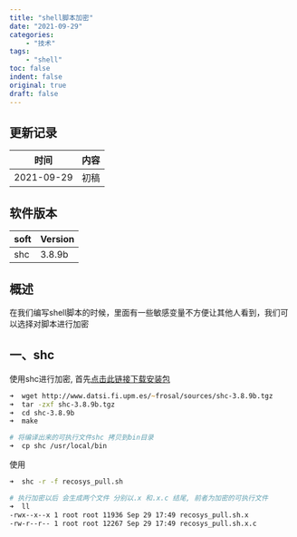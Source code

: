 ```yaml
---
title: "shell脚本加密"
date: "2021-09-29"
categories:
    - "技术"
tags:
    - "shell"
toc: false
indent: false
original: true
draft: false
---
```


## 更新记录

| 时间       | 内容 |
| ---------- | ---- |
| 2021-09-29 | 初稿 |

## 软件版本

| soft | Version |
| ---- | ------- |
| shc  | 3.8.9b  |

## 概述

在我们编写shell脚本的时候，里面有一些敏感变量不方便让其他人看到，我们可以选择对脚本进行加密

## 一、shc

使用shc进行加密, 首先[点击此链接下载安装包](http://www.datsi.fi.upm.es/~frosal/)

``` zsh
➜  wget http://www.datsi.fi.upm.es/~frosal/sources/shc-3.8.9b.tgz
➜  tar -zxf shc-3.8.9b.tgz
➜  cd shc-3.8.9b
➜  make

# 将编译出来的可执行文件shc 拷贝到bin目录
➜  cp shc /usr/local/bin
```

使用

``` zsh
➜  shc -r -f recosys_pull.sh

# 执行加密以后 会生成两个文件 分别以.x 和.x.c 结尾, 前者为加密的可执行文件
➜  ll
-rwx--x--x 1 root root 11936 Sep 29 17:49 recosys_pull.sh.x
-rw-r--r-- 1 root root 12267 Sep 29 17:49 recosys_pull.sh.x.c
```

